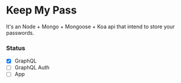 # Keep My Pass

It's an Node + Mongo + Mongoose + Koa api that intend to store your passwords.

### Status

- [x] GraphQL
- [ ] GraphQL Auth
- [ ] App
